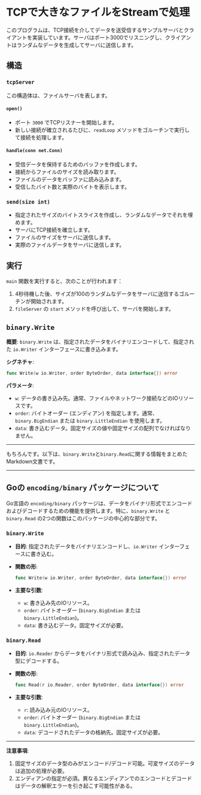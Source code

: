# TCPで大きなファイルをStreamで処理

このプログラムは、TCP接続を介してデータを送受信するサンプルサーバとクライアントを実装しています。サーバはポート3000でリスニングし、クライアントはランダムなデータを生成してサーバに送信します。

## 構造

### `tcpServer` 

この構造体は、ファイルサーバを表します。

#### `open()`

- ポート `3000` でTCPリスナーを開始します。
- 新しい接続が確立されるたびに、`readLoop` メソッドをゴルーチンで実行して接続を処理します。

#### `handle(conn net.Conn)`

- 受信データを保持するためのバッファを作成します。
- 接続からファイルのサイズを読み取ります。
- ファイルのデータをバッファに読み込みます。
- 受信したバイト数と実際のバイトを表示します。

### `send(size int)`

- 指定されたサイズのバイトスライスを作成し、ランダムなデータでそれを埋めます。
- サーバにTCP接続を確立します。
- ファイルのサイズをサーバに送信します。
- 実際のファイルデータをサーバに送信します。

## 実行

`main` 関数を実行すると、次のことが行われます：

1. 4秒待機した後、サイズが100のランダムなデータをサーバに送信するゴルーチンが開始されます。
2. `fileServer` の `start` メソッドを呼び出して、サーバを開始します。


## `binary.Write`

**概要**:
`binary.Write` は、指定されたデータをバイナリエンコードして、指定された `io.Writer` インターフェースに書き込みます。

**シグネチャ**:
```go
func Write(w io.Writer, order ByteOrder, data interface{}) error
```

**パラメータ**:
- `w`: データの書き込み先。通常、ファイルやネットワーク接続などのIOリソースです。
- `order`: バイトオーダー (エンディアン) を指定します。通常、`binary.BigEndian` または `binary.LittleEndian` を使用します。
- `data`: 書き込むデータ。固定サイズの値や固定サイズの配列でなければなりません。

---
もちろんです。以下は、`binary.Write`と`binary.Read`に関する情報をまとめたMarkdown文書です。

---

## Goの `encoding/binary` パッケージについて

Go言語の `encoding/binary` パッケージは、データをバイナリ形式でエンコードおよびデコードするための機能を提供します。特に、`binary.Write` と `binary.Read` の2つの関数はこのパッケージの中心的な部分です。

### `binary.Write`

- **目的**: 指定されたデータをバイナリエンコードし、`io.Writer` インターフェースに書き込む。
  
- **関数の形**:
  ```go
  func Write(w io.Writer, order ByteOrder, data interface{}) error
  ```

- **主要な引数**:
  - `w`: 書き込み先のIOリソース。
  - `order`: バイトオーダー (`binary.BigEndian` または `binary.LittleEndian`)。
  - `data`: 書き込むデータ。固定サイズが必要。

### `binary.Read`

- **目的**: `io.Reader` からデータをバイナリ形式で読み込み、指定されたデータ型にデコードする。

- **関数の形**:
  ```go
  func Read(r io.Reader, order ByteOrder, data interface{}) error
  ```

- **主要な引数**:
  - `r`: 読み込み元のIOリソース。
  - `order`: バイトオーダー (`binary.BigEndian` または `binary.LittleEndian`)。
  - `data`: デコードされたデータの格納先。固定サイズが必要。

---

**注意事項**:
1. 固定サイズのデータ型のみがエンコード/デコード可能。可変サイズのデータは追加の処理が必要。
2. エンディアンの指定が必須。異なるエンディアンでのエンコードとデコードはデータの解釈エラーを引き起こす可能性がある。